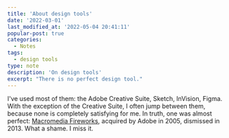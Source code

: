 ```yaml
---
title: 'About design tools'
date: '2022-03-01'
last_modified_at: '2022-05-04 20:41:11'
popular-post: true
categories:
  - Notes
tags:
  - design tools
type: note
description: 'On design tools'
excerpt: "There is no perfect design tool."
---
```

I've used most of them: the Adobe Creative Suite, Sketch, InVision, Figma. With the exception of the Creative Suite, I often jump between them, because none is completely satisfying for me. In truth, one was almost perfect: <a href="https://en.wikipedia.org/wiki/Adobe_Fireworks">Macromedia Fireworks</a>, acquired by Adobe in 2005, dismissed in 2013. What a shame. I miss it.